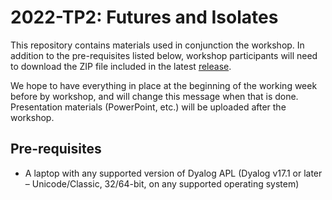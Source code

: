 # 2022-TP2: Futures and Isolates
This repository contains materials used in conjunction the workshop. In addition to the pre-requisites listed below, workshop participants will need to download the ZIP file included in the latest [release](https://github.com/dyalog-training/2022-TP2/releases).

We hope to have everything in place at the beginning of the working week before by workshop, and will change this message when that is done. Presentation materials (PowerPoint, etc.) will be uploaded after the workshop.

## Pre-requisites

- A laptop with any supported version of Dyalog APL (Dyalog v17.1 or later – Unicode/Classic, 32/64-bit, on any supported operating system)

